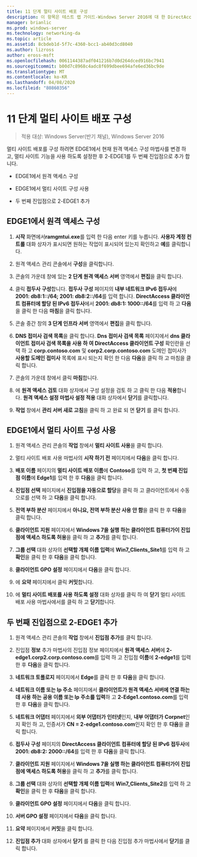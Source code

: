 ```yaml
---
title: 11 단계 멀티 사이트 배포 구성
description: 이 항목은 테스트 랩 가이드-Windows Server 2016에 대 한 DirectAccess 멀티 사이트 배포 시연의 일부입니다.
manager: brianlic
ms.prod: windows-server
ms.technology: networking-da
ms.topic: article
ms.assetid: 8cbdeb1d-5f7c-4360-bcc1-ab40d3cd8040
ms.author: lizross
author: eross-msft
ms.openlocfilehash: 0061144387adf041216b7d0d264dced916bc7941
ms.sourcegitcommit: b00d7c8968c4adc8f699dbee694afe6ed36bc9de
ms.translationtype: MT
ms.contentlocale: ko-KR
ms.lasthandoff: 04/08/2020
ms.locfileid: "80860356"
---
```

# <a name="step-11-configure-the-multisite-deployment"></a>11 단계 멀티 사이트 배포 구성

>적용 대상: Windows Server(반기 채널), Windows Server 2016

멀티 사이트 배포를 구성 하려면 EDGE1에서 현재 원격 액세스 구성 마법사를 변경 하 고, 멀티 사이트 기능을 사용 하도록 설정한 후 2-EDGE1를 두 번째 진입점으로 추가 합니다.  
  
- EDGE1에서 원격 액세스 구성  
  
- EDGE1에서 멀티 사이트 구성 사용  
  
- 두 번째 진입점으로 2-EDGE1 추가  
  
## <a name="configure-remote-access-on-edge1"></a><a name="configDA"></a>EDGE1에서 원격 액세스 구성  
  
1.  **시작** 화면에서**ramgmtui.exe**를 입력 한 다음 enter 키를 누릅니다. **사용자 계정 컨트롤** 대화 상자가 표시되면 원하는 작업이 표시되어 있는지 확인하고 **예**를 클릭합니다.  
  
2.  원격 액세스 관리 콘솔에서 **구성**을 클릭합니다.  
  
3.  콘솔의 가운데 창에 있는 **2 단계 원격 액세스 서버** 영역에서 **편집**을 클릭 합니다.  
  
4.  클릭 **접두사 구성**합니다. **접두사 구성** 페이지의 **내부 네트워크 IPv6 접두사**에 **2001: db8:1::/64; 2001: db8:2::/64**를 입력 합니다. **DirectAccess 클라이언트 컴퓨터에 할당 된 IPv6 접두사**에서 **2001: db8:1: 1000::/64**를 입력 하 고 **다음**을 클릭 한 다음 **마침**을 클릭 합니다.  
  
5.  콘솔 중간 창의 **3 단계 인프라 서버** 영역에서 **편집**을 클릭 합니다.  
  
6.  **DNS 접미사 검색 목록**을 클릭 합니다. **Dns 접미사 검색 목록** 페이지에서 **dns 클라이언트 접미사 검색 목록을 사용 하 여 DirectAccess 클라이언트 구성** 확인란을 선택 하 고 **corp.contoso.com** 및 **corp2.corp.contoso.com** 도메인 접미사가 **사용할 도메인 접미사** 목록에 표시 되는지 확인 한 다음 **다음**을 클릭 하 고 마침을 클릭 합니다.  
  
7.  콘솔의 가운데 창에서 클릭 **마침**합니다.  
  
8.  에 **원격 액세스 검토** 대화 상자에서 구성 설정을 검토 하 고 클릭 한 다음 **적용**합니다. **원격 액세스 설정 마법사 설정 적용** 대화 상자에서 **닫기**를 클릭합니다.  
  
9. **작업** 창에서 **관리 서버 새로 고침**을 클릭 하 고 완료 되 면 **닫기** 를 클릭 합니다.  
  
## <a name="enable-multisite-configuration-on-edge1"></a><a name="EnabledMultisite"></a>EDGE1에서 멀티 사이트 구성 사용  
  
1.  원격 액세스 관리 콘솔의 **작업** 창에서 **멀티 사이트 사용**을 클릭 합니다.  
  
2.  멀티 사이트 배포 사용 마법사의 **시작 하기 전** 페이지에서 **다음**을 클릭 합니다.  
  
3.  **배포 이름** 페이지의 **멀티 사이트 배포 이름**에 **Contoso**를 입력 하 고, **첫 번째 진입점 이름**에 **Edge1**를 입력 한 후 **다음**을 클릭 합니다.  
  
4.  **진입점 선택** 페이지에서 **진입점을 자동으로 할당**을 클릭 하 고 클라이언트에서 수동으로를 선택 하 고 **다음**을 클릭 합니다.  
  
5.  **전역 부하 분산** 페이지에서 **아니요, 전역 부하 분산 사용 안 함**을 클릭 한 후 **다음**을 클릭 합니다.  
  
6.  **클라이언트 지원** 페이지에서 **Windows 7을 실행 하는 클라이언트 컴퓨터가이 진입점에 액세스 하도록 허용**을 클릭 하 고 **추가**를 클릭 합니다.  
  
7.  **그룹 선택** 대화 상자의 **선택할 개체 이름 입력**에 **Win7_Clients_Site1**를 입력 하 고 **확인**을 클릭 한 후 **다음**을 클릭 합니다.  
  
8.  **클라이언트 GPO 설정** 페이지에서 **다음**을 클릭 합니다.  
  
9. 에 **요약** 페이지에서 클릭 **커밋**합니다.  
  
10. 에 **멀티 사이트 배포를 사용 하도록 설정** 대화 상자를 클릭 하 여 **닫기** 멀티 사이트 배포 사용 마법사에서를 클릭 하 고 **닫기**합니다.  
  
## <a name="add-2-edge1-as-a-second-entry-point"></a><a name="AddEP"></a>두 번째 진입점으로 2-EDGE1 추가  
  
1.  원격 액세스 관리 콘솔의 **작업** 창에서 **진입점 추가**를 클릭 합니다.  
  
2.  진입점 **정보** 추가 마법사의 진입점 정보 페이지에서 **원격 액세스 서버**에 **2-edge1.corp2.corp.contoso.com**를 입력 하 고 진입점 **이름**에 **2-edge1**를 입력 한 후 **다음**을 클릭 합니다.  
  
3.  **네트워크 토폴로지** 페이지에서 **Edge**를 클릭 한 후 **다음**을 클릭 합니다.  
  
4.  **네트워크 이름 또는 Ip 주소** 페이지에서 **클라이언트가 원격 액세스 서버에 연결 하는 데 사용 하는 공용 이름 또는 Ip 주소를 입력**하 고 **2-Edge1.contoso.com**를 입력 한 후 **다음**을 클릭 합니다.  
  
5.  **네트워크 어댑터** 페이지에서 **외부 어댑터가** **인터넷**인지, **내부 어댑터가** **Corpnet**인지 확인 하 고, 인증서가 **CN = 2-edge1.contoso.com**인지 확인 한 후 **다음**을 클릭 합니다.  
  
6.  **접두사 구성** 페이지의 **DirectAccess 클라이언트 컴퓨터에 할당 된 IPv6 접두사**에 **2001: db8:2: 2000::/64**를 입력 한 후 **다음**을 클릭 합니다.  
  
7.  **클라이언트 지원** 페이지에서 **Windows 7을 실행 하는 클라이언트 컴퓨터가이 진입점에 액세스 하도록 허용**을 클릭 하 고 **추가**를 클릭 합니다.  
  
8.  **그룹 선택** 대화 상자의 **선택할 개체 이름 입력**에 **Win7_Clients_Site2**를 입력 하 고 **확인**을 클릭 한 후 **다음**을 클릭 합니다.  
  
9. **클라이언트 GPO 설정** 페이지에서 **다음**을 클릭 합니다.  
  
10. **서버 GPO 설정** 페이지에서 **다음**을 클릭 합니다.  
  
11. **요약** 페이지에서 **커밋**을 클릭 합니다.  
  
12. **진입점 추가** 대화 상자에서 **닫기** 를 클릭 한 다음 진입점 추가 마법사에서 **닫기**를 클릭 합니다.  
  


